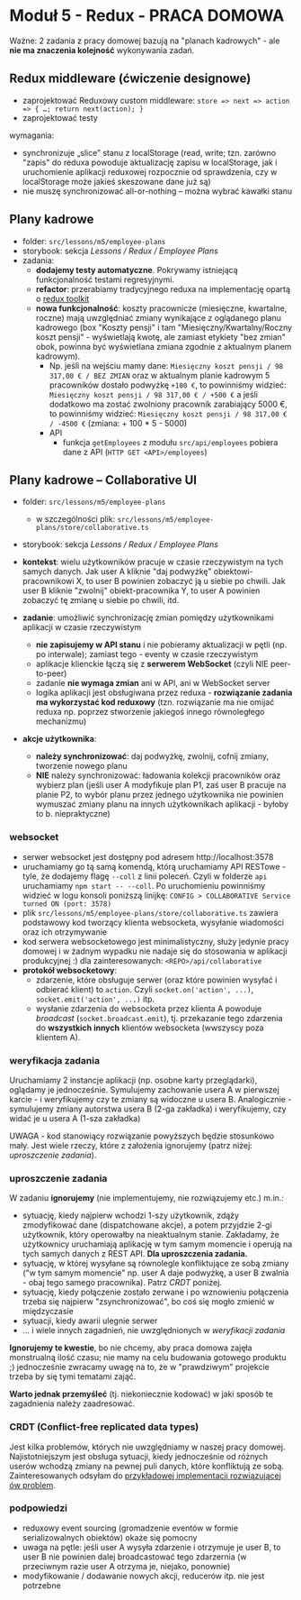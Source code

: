 # Moduł 5 - Redux - PRACA DOMOWA

Ważne: 2 zadania z pracy domowej bazują na "planach kadrowych" - ale **nie ma znaczenia kolejność** wykonywania zadań.

## Redux middleware (ćwiczenie designowe)

- zaprojektować Reduxowy custom middleware:
  `store => next => action => { …; return next(action); }`
- zaprojektować testy

wymagania:

- synchronizuje „slice” stanu z localStorage (read, write; tzn. zarówno "zapis" do reduxa powoduje aktualizację zapisu w localStorage, jak i uruchomienie aplikacji reduxowej rozpocznie od sprawdzenia, czy w localStorage może jakieś skeszowane dane już są)
- nie muszę synchronizować all-or-nothing – można wybrać kawałki stanu

## Plany kadrowe

- folder: `src/lessons/m5/employee-plans`
- storybook: sekcja *Lessons / Redux / Employee Plans*
- zadania: 
  - **dodajemy testy automatyczne**. Pokrywamy istniejącą funkcjonalność testami regresyjnymi.
  - **refactor**: przerabiamy tradycyjnego reduxa na implementację opartą o [redux toolkit](https://redux-toolkit.js.org)
  - **nowa funkcjonalność**: koszty pracownicze (miesięczne, kwartalne, roczne) mają uwzględniać zmiany wynikające z oglądanego planu kadrowego (box "Koszty pensji" i tam "Miesięczny/Kwartalny/Roczny koszt pensji" - wyświetlają kwotę, ale zamiast etykiety "bez zmian" obok, powinna być wyświetlana zmiana zgodnie z aktualnym planem kadrowym).
    - Np. jeśli na wejściu mamy dane: `Miesięczny koszt pensji / 98 317,00 € / BEZ ZMIAN`
      oraz w aktualnym planie kadrowym 5 pracowników dostało podwyżkę `+100 €`, to powinniśmy widzieć: `Miesięczny koszt pensji / 98 317,00 € / +500 €`
      a jeśli dodatkowo ma zostać zwolniony pracownik zarabiający 5000 €, to powinniśmy widzieć: `Miesięczny koszt pensji / 98 317,00 € / -4500 €` (zmiana: + 100 * 5 - 5000)
    - API
      - funkcja `getEmployees` z modułu `src/api/employees` pobiera dane z API (`HTTP GET <API>/employees`)

## Plany kadrowe – Collaborative UI

- folder: `src/lessons/m5/employee-plans`
  - w szczególności plik: `src/lessons/m5/employee-plans/store/collaborative.ts`
- storybook: sekcja *Lessons / Redux / Employee Plans*
- **kontekst**: wielu użytkowników pracuje w czasie rzeczywistym na tych samych danych. Jak user A kliknie "daj podwyżkę" obiektowi-pracownikowi X, to user B powinien zobaczyć ją u siebie po chwili. Jak user B kliknie "zwolnij" obiekt-pracownika Y, to user A powinien zobaczyć tę zmianę u siebie po chwili, itd.

- **zadanie**: umożliwić synchronizację zmian pomiędzy użytkownikami aplikacji w czasie rzeczywistym
  - **nie zapisujemy w API stanu** i nie pobieramy aktualizacji w pętli (np. po interwale); zamiast tego - eventy w czasie rzeczywistym
  - aplikacje klienckie łączą się z **serwerem WebSocket** (czyli NIE peer-to-peer)
  - zadanie **nie wymaga zmian** ani w API, ani w WebSocket server
  - logika aplikacji jest obsługiwana przez reduxa - **rozwiązanie zadania ma wykorzystać kod reduxowy** (tzn. rozwiązanie ma nie omijać reduxa np. poprzez stworzenie jakiegoś innego równoległego mechanizmu)
- **akcje użytkownika**:
  - **należy synchronizować**: daj podwyżkę, zwolnij, cofnij zmiany, tworzenie nowego planu
  - **NIE** należy synchronizować: ładowania kolekcji pracowników oraz wybierz plan (jeśli user A modyfikuje plan P1, zaś user B pracuje na planie P2, to wybór planu przez jednego użytkownika nie powinien wymuszać zmiany planu na innych użytkownikach aplikacji - byłoby to b. niepraktyczne)

### websocket

- serwer websocket jest dostępny pod adresem http://localhost:3578
- uruchamiamy go tą samą komendą, którą uruchamiamy API RESTowe - tyle, że dodajemy flagę `--coll` z linii poleceń. Czyli w folderze `api` uruchamiamy `npm start -- --coll`. Po uruchomieniu powinniśmy widzieć w logu konsoli poniższą linijkę: `CONFIG > COLLABORATIVE Service turned ON (port: 3578)`
- plik `src/lessons/m5/employee-plans/store/collaborative.ts` zawiera podstawowy kod tworzący klienta websocketa, wysyłanie wiadomości oraz ich otrzymywanie
- kod serwera websocketowego jest minimalistyczny, służy jedynie pracy domowej i w żadnym wypadku nie nadaje się do stosowania w aplikacji produkcyjnej :) dla zainteresowanych: `<REPO>/api/collaborative`
- **protokół websocketowy**:
  - zdarzenie, które obsługuje serwer (oraz które powinien wysyłać i odbierać klient) to `action`. Czyli `socket.on('action', ...)`, `socket.emit('action', ...)` itp.
  - wysłanie zdarzenia do websocketa przez klienta A powoduje *broadcast* (`socket.broadcast.emit`), tj. przekazanie tego zdarzenia do **wszystkich innych** klientów websocketa (wwszyscy poza klientem A).

### weryfikacja zadania

Uruchamiamy 2 instancje aplikacji (np. osobne karty przeglądarki), oglądamy je jednocześnie. Symulujemy zachowanie usera A w pierwszej karcie - i weryfikujemy czy te zmiany są widoczne u usera B. Analogicznie - symulujemy zmiany autorstwa usera B (2-ga zakładka) i weryfikujemy, czy widać je u usera A (1-sza zakładka)

UWAGA - kod stanowiący rozwiązanie powyższych będzie stosunkowo mały. Jest wiele rzeczy, które z założenia ignorujemy (patrz niżej: *uproszczenie zadania*).

### uproszczenie zadania

W zadaniu **ignorujemy** (nie implementujemy, nie rozwiązujemy etc.) m.in.:
  - sytuację, kiedy najpierw wchodzi 1-szy użytkownik, zdąży zmodyfikować dane (dispatchowane akcje), a potem przyjdzie 2-gi użytkownik, który operowałby na nieaktualnym stanie. Zakładamy, że użytkownicy uruchamiają aplikację w tym samym momencie i operują na tych samych danych z REST API. **Dla uproszczenia zadania.**
  - sytuację, w której wysyłane są równolegle konfliktujące ze sobą zmiany ("w tym samym momencie" np. user A daje podwyżkę, a user B zwalnia - obaj tego samego pracownika). Patrz *CRDT* poniżej.
  - sytuację, kiedy połączenie zostało zerwane i po wznowieniu połączenia trzeba się najpierw "zsynchronizować", bo coś się mogło zmienić w międzyczasie
  - sytuacji, kiedy awarii ulegnie serwer
  - ... i wiele innych zagadnień, nie uwzględnionych w *weryfikacji zadania*

**Ignorujemy te kwestie**, bo nie chcemy, aby praca domowa zajęła monstrualną ilość czasu; nie mamy na celu budowania gotowego produktu ;) jednocześnie zwracamy uwagę na to, że w "prawdziwym" projekcie trzeba by się tymi tematami zająć.

**Warto jednak przemyśleć** (tj. niekoniecznie kodować) w jaki sposób te zagadnienia należy zaadresować.

### CRDT (Conflict-free replicated data types)

Jest kilka problemów, których nie uwzględniamy w naszej pracy domowej. Najistotniejszym jest obsługa sytuacji, kiedy jednocześnie od różnych userów wchodzą zmiany na pewnej puli danych, które konfliktują ze sobą. Zainteresowanych odsyłam do [przykładowej implementacji rozwiązującej ów problem](https://github.com/yjs/yjs#Yjs-CRDT-Algorithm).

### podpowiedzi

- reduxowy event sourcing (gromadzenie eventów w formie serializowalnych obiektów) okaże się pomocny
- uwaga na pętle: jeśli user A wysyła zdarzenie i otrzymuje je user B, to user B nie powinien dalej broadcastować tego zdarzernia (w przeciwnym razie user A otrzyma je, niejako, ponownie)
- modyfikowanie / dodawanie nowych akcji, reducerów itp. nie jest potrzebne
